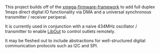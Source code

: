 This project builds off of the [xmega-firmware-framework](https://github.com/nonolith/xmega-firmware-framework) to add full duplex 1msps direct digital IO functionality via DMA and a universal synchronous transmitter / receiver periperal.

It is currently used in conjunction with a naive 434MHz oscillator / transmitter to enable [LibOut](https://github.com/ade-ma/LibOut) to control outlets remotely.

It may be fleshed out to include abstractions for well-structured digital communication protocols such as I2C and SPI.
